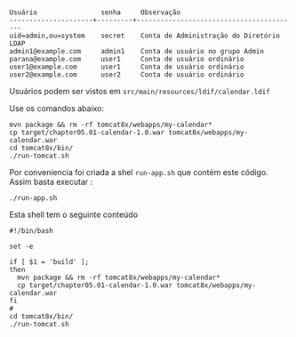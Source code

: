 # 

```
Usuário                senha     Observação
---------------------+---------+-----------------------------------------
uid=admin,ou=system    secret    Conta de Administração do Diretório LDAP
admin1@example.com     admin1    Conta de usuário no grupo Admin
parana@example.com     user1     Conta de usuário ordinário
user1@example.com      user1     Conta de usuário ordinário
user2@example.com      user2     Conta de usuário ordinário
```

Usuários podem ser vistos em `src/main/resources/ldif/calendar.ldif` 

Use os comandos abaixo:

```
mvn package && rm -rf tomcat8x/webapps/my-calendar*
cp target/chapter05.01-calendar-1.0.war tomcat8x/webapps/my-calendar.war
cd tomcat8x/bin/
./run-tomcat.sh
```

Por conveniencia foi criada a shel `run-app.sh` que contém este código. Assim basta executar :

```
./run-app.sh
```
 
Esta shell tem o seguinte conteúdo

```
#!/bin/bash

set -e

if [ $1 = 'build' ];
then
  mvn package && rm -rf tomcat8x/webapps/my-calendar*
  cp target/chapter05.01-calendar-1.0.war tomcat8x/webapps/my-calendar.war
fi
# 
cd tomcat8x/bin/
./run-tomcat.sh
```



